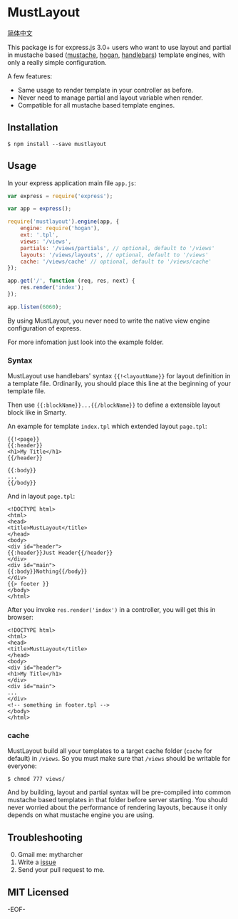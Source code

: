 MustLayout
==========

[简体中文](http://mytharcher.github.io/posts/npm-mustlayout.html)

This package is for express.js 3.0+ users who want to use layout and partial in mustache based ([mustache](http://mustache.github.io/), [hogan](https://github.com/twitter/hogan.js), [handlebars](http://handlebarsjs.com/)) template engines, with only a really simple configuration.

A few features:

* Same usage to render template in your controller as before.
* Never need to manage partial and layout variable when render.
* Compatible for all mustache based template engines.

Installation
------------

    $ npm install --save mustlayout

Usage
-----

In your express application main file `app.js`:

```javascript
var express = require('express');

var app = express();

require('mustlayout').engine(app, {
    engine: require('hogan'),
    ext: '.tpl',
    views: '/views',
    partials: '/views/partials', // optional, default to '/views'
    layouts: '/views/layouts', // optional, default to '/views'
    cache: '/views/cache' // optional, default to '/views/cache'
});

app.get('/', function (req, res, next) {
    res.render('index');
});

app.listen(6060);
```

By using MustLayout, you never need to write the native view engine configuration of express.

For more infomation just look into the example folder.

### Syntax ###

MustLayout use handlebars' syntax `{{!<layoutName}}` for layout definition in a template file. Ordinarily, you should place this line at the beginning of your template file.

Then use `{{:blockName}}...{{/blockName}}` to define a extensible layout block like in Smarty.

An example for template `index.tpl` which extended layout `page.tpl`:

    {{!<page}}
    {{:header}}
    <h1>My Title</h1>
    {{/header}}

    {{:body}}
    ...
    {{/body}}

And in layout `page.tpl`:

    <!DOCTYPE html>
    <html>
    <head>
    <title>MustLayout</title>
    </head>
    <body>
    <div id="header">
    {{:header}}Just Header{{/header}}
    </div>
    <div id="main">
    {{:body}}Nothing{{/body}}
    </div>
    {{> footer }}
    </body>
    </html>

After you invoke `res.render('index')` in a controller, you will get this in browser:

    <!DOCTYPE html>
    <html>
    <head>
    <title>MustLayout</title>
    </head>
    <body>
    <div id="header">
    <h1>My Title</h1>
    </div>
    <div id="main">
    ...
    </div>
    <!-- something in footer.tpl -->
    </body>
    </html>

### cache ###

MustLayout build all your templates to a target cache folder (`cache` for default) in `/views`. So you must make sure that `/views` should be writable for everyone:

    $ chmod 777 views/

And by building, layout and partial syntax will be pre-compiled into common mustache based templates in that folder before server starting. You should never worried about the performance of rendering layouts, because it only depends on what mustache engine you are using.

Troubleshooting
---------------

0. Gmail me: mytharcher
0. Write a [issue](https://github.com/mytharcher/mustlayout/issues)
0. Send your pull request to me.

## MIT Licensed ##

-EOF-
